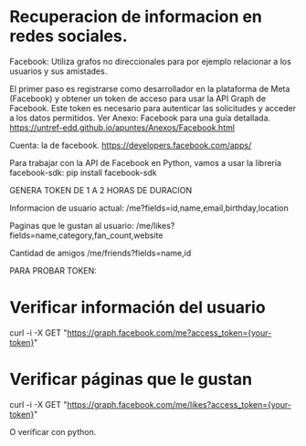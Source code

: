 # Recuperacion de informacion en redes sociales.

Facebook: Utiliza grafos no direccionales para por ejemplo relacionar a los usuarios y sus amistades.

El primer paso es registrarse como desarrollador en la plataforma de Meta (Facebook) y obtener un token de acceso para usar la API Graph de Facebook. Este token es necesario para autenticar las solicitudes y acceder a los datos permitidos. Ver Anexo: Facebook para una guía detallada.
https://untref-edd.github.io/apuntes/Anexos/Facebook.html


Cuenta: la de facebook.
https://developers.facebook.com/apps/

Para trabajar con la API de Facebook en Python, vamos a usar la librería facebook-sdk:
    pip install facebook-sdk


GENERA TOKEN DE 1 A 2 HORAS DE DURACION

Informacion de usuario actual:
/me?fields=id,name,email,birthday,location

Paginas que le gustan al usuario:
/me/likes?fields=name,category,fan_count,website


Cantidad de amigos
/me/friends?fields=name,id



PARA PROBAR TOKEN:
# Verificar información del usuario
curl -i -X GET "https://graph.facebook.com/me?access_token={your-token}"

# Verificar páginas que le gustan
curl -i -X GET "https://graph.facebook.com/me/likes?access_token={your-token}"


O verificar con python.
